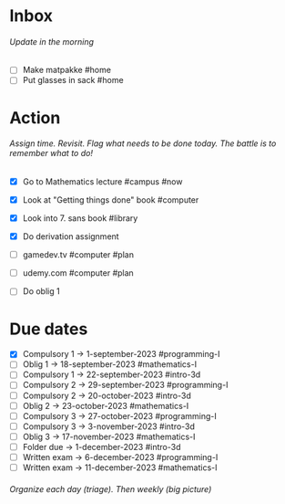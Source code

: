 # Inbox
###### Update in the morning

* [ ] Make matpakke #home
* [ ] Put glasses in sack #home

# Action
###### Assign time. Revisit. Flag what needs to be done today. The battle is to remember what to do!

* [x] Go to Mathematics lecture #campus #now
* [x] Look at "Getting things done" book #computer
* [x] Look into 7. sans book #library
* [x] Do derivation assignment
* [ ] gamedev.tv #computer #plan
* [ ] udemy.com #computer #plan
* [ ] Do oblig 1


# Due dates

* [x] Compulsory 1 -> 1-september-2023  #programming-I 
* [ ] Oblig 1      -> 18-september-2023 #mathematics-I
* [ ] Compulsory 1 -> 22-september-2023 #intro-3d
* [ ] Compulsory 2 -> 29-september-2023 #programming-I
* [ ] Compulsory 2 -> 20-october-2023   #intro-3d
* [ ] Oblig 2      -> 23-october-2023   #mathematics-I
* [ ] Compulsory 3 -> 27-october-2023   #programming-I
* [ ] Compulsory 3 -> 3-november-2023   #intro-3d
* [ ] Oblig 3      -> 17-november-2023  #mathematics-I
* [ ] Folder due   -> 1-december-2023   #intro-3d
* [ ] Written exam -> 6-december-2023   #programming-I
* [ ] Written exam -> 11-december-2023  #mathematics-I

###### Organize each day (triage). Then weekly (big picture)

